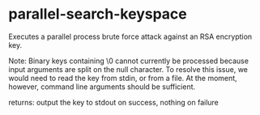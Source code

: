 # parallel-search-keyspace

 Executes a parallel process brute force attack against an RSA encryption key.
 
 Note: Binary keys containing \0 cannot currently be processed because
 input arguments are split on the null character.  To resolve this issue,
 we would need to read the key from stdin, or from a file.  At the moment,
 however, command line arguments should be sufficient.
 
 returns: output the key to stdout on success, nothing on failure
 
